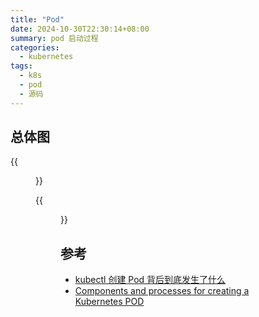 ```yaml
---
title: "Pod"
date: 2024-10-30T22:30:14+08:00
summary: pod 启动过程
categories:
  - kubernetes
tags:
  - k8s
  - pod
  - 源码
---
```



## 总体图
{{<figure src="./what-happens-when-k8s.svg#center" width=800px >}}

{{<figure src="./k8s-creation.gif#center" width=800px >}}


## 参考

- [kubectl 创建 Pod 背后到底发生了什么](https://icloudnative.io/posts/what-happens-when-k8s)
- [Components and processes for creating a Kubernetes POD](https://community.veeam.com/kubernetes-korner-90/components-and-processes-for-creating-a-kubernetes-pod-6335)